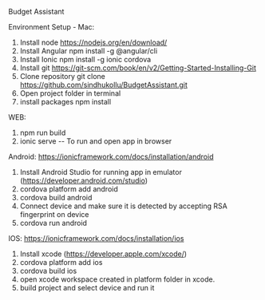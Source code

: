Budget Assistant

Environment Setup - Mac:

1) Install node https://nodejs.org/en/download/
2) Install Angular npm install -g @angular/cli
3) Install Ionic npm install -g ionic cordova
4) Install git https://git-scm.com/book/en/v2/Getting-Started-Installing-Git
5) Clone repository  git clone https://github.com/sindhukollu/BudgetAssistant.git
6) Open project folder in terminal
7) install packages npm install

WEB: 
1) npm run build 
2) ionic serve -- To run and open app in browser 

Android:
https://ionicframework.com/docs/installation/android

1) Install Android Studio for running app in emulator (https://developer.android.com/studio)
2) cordova platform add android
3) cordova build android
4) Connect device and make sure it is detected by accepting RSA fingerprint on device
5) cordova run android

IOS:
https://ionicframework.com/docs/installation/ios

1) Install xcode (https://developer.apple.com/xcode/)
2) cordova platform add ios
3) cordova build ios
4) open xcode workspace created in platform folder in xcode.
5) build project and select device and run it

